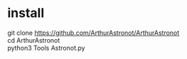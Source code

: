 # install    
git clone https://github.com/ArthurAstronot/ArthurAstronot            
cd ArthurAstronot                   
python3 Tools Astronot.py
